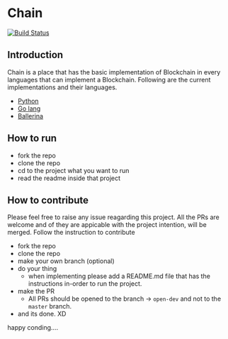 # Chain
[![Build Status](https://travis-ci.com/shehand/Chain.svg?token=njZFqwG6YQaWfcVbpazT&branch=master)](https://travis-ci.com/shehand/Chain)

## Introduction
Chain is a place that has the basic implementation of Blockchain in every languages that can implement a Blockchain. Following are the current implementations and their languages.

 - [Python](https://github.com/shehand/Chain/tree/master/py-chain)
 - [Go lang](https://github.com/shehand/Chain/tree/master/go-chain)
 - [Ballerina](https://github.com/shehand/Chain/tree/master/bal-chain)

## How to run

- fork the repo
- clone the repo
- cd to the project what you want to run
- read the readme inside that project

## How to contribute

Please feel free to raise any issue reagarding this project. All the PRs are welcome and of they are appicable with the project intention, will be merged. Follow the instruction to contribute

- fork the repo
- clone the repo
- make your own branch (optional)
- do your thing
    - when implementing please add a README.md file that has the instructions in-order to run the project.
- make the PR
    - All PRs should be opened to the branch -> `open-dev` and not to the `master` branch.
- and its done. XD

happy conding....
